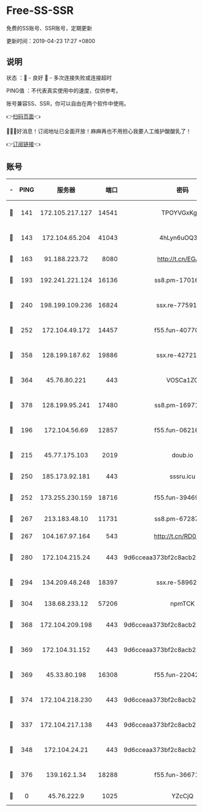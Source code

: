 # Free-SS-SSR

免费的SS账号、SSR账号，定期更新

更新时间：2019-04-23 17:27 +0800

## 说明

状态     ：🙂 - 良好 🙁 - 多次连接失败或连接超时

PING值   ：不代表真实使用中的速度，仅供参考。

账号兼容SS、SSR，你可以自由在两个软件中使用。

👉[扫码页面](https://liesauer.github.io/Free-SS-SSR/)👈

🎉🎉🎉好消息！订阅地址已全面开放！麻麻再也不用担心我要人工维护酸酸乳了！

👉[订阅链接](https://www.liesauer.net/yogurt/subscribe?ACCESS_TOKEN=DAYxR3mMaZAsaqUb)👈

## 账号

|-|PING|服务器|端口|密码|加密方式|区域|
|:----:|:----:|:-----:|-----:|:----:|:----:|:----:|
|🙂|141|172.105.217.127|14541|TPOYVGxKglpi|aes-256-cfb|JP|
|🙂|143|172.104.65.204|41043|4hLyn6uOQ3hU|aes-256-cfb|JP|
|🙂|163|91.188.223.72|8080|http://t.cn/EGJIyrl|rc4-md5|RU|
|🙂|193|192.241.221.124|16136|ss8.pm-17016090|aes-256-cfb|US|
|🙂|240|198.199.109.236|16824|ssx.re-77591360|aes-256-cfb|US|
|🙂|252|172.104.49.172|14457|f55.fun-40770290|aes-256-cfb|SG|
|🙂|358|128.199.187.62|19886|ssx.re-42721039|aes-256-cfb|SG|
|🙂|364|45.76.80.221|443|VOSCa1ZG|aes-256-cfb|DE|
|🙂|378|128.199.95.241|17480|ss8.pm-16971643|aes-256-cfb|SG|
|🙂|196|172.104.56.69|12857|f55.fun-06216036|aes-256-cfb|SG|
|🙂|215|45.77.175.103|2019|doub.io|aes-128-ctr|SG|
|🙂|250|185.173.92.181|443|sssru.icu|rc4-md5|RU|
|🙂|252|173.255.230.159|18716|f55.fun-39469519|aes-256-cfb|US|
|🙂|267|213.183.48.10|11731|ss8.pm-67287646|rc4-md5|RU|
|🙂|267|104.167.97.164|543|http://t.cn/RD0D7sx|rc4-md5|CA|
|🙂|280|172.104.215.24|443|9d6cceaa373bf2c8acb22e60b6a58be6|aes-256-cfb|US|
|🙂|294|134.209.48.248|18397|ssx.re-58962936|aes-256-cfb|US|
|🙂|304|138.68.233.12|57206|npmTCK|rc4-md5|US|
|🙂|368|172.104.209.198|443|9d6cceaa373bf2c8acb22e60b6a58be6|aes-256-cfb|US|
|🙂|369|172.104.31.152|443|9d6cceaa373bf2c8acb22e60b6a58be6|aes-256-cfb|US|
|🙂|369|45.33.80.198|16308|f55.fun-22042256|aes-256-cfb|US|
|🙂|374|172.104.218.230|443|9d6cceaa373bf2c8acb22e60b6a58be6|aes-256-cfb|US|
|🙁|337|172.104.217.138|443|9d6cceaa373bf2c8acb22e60b6a58be6|aes-256-cfb|US|
|🙁|348|172.104.24.21|443|9d6cceaa373bf2c8acb22e60b6a58be6|aes-256-cfb|US|
|🙁|376|139.162.1.34|18288|f55.fun-36671353|aes-256-cfb|SG|
|🙁|0|45.76.222.9|1025|YZcCjQ|rc4-md5|JP|
